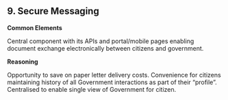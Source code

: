 ## 9. Secure Messaging

**Common Elements**

Central component with its APIs and portal/mobile pages enabling document exchange electronically between citizens and government.

**Reasoning**

Opportunity to save on paper letter delivery costs. Convenience for citizens maintaining history of all
Government interactions as part of their “profile”. Centralised to enable single view of Government for citizen.
